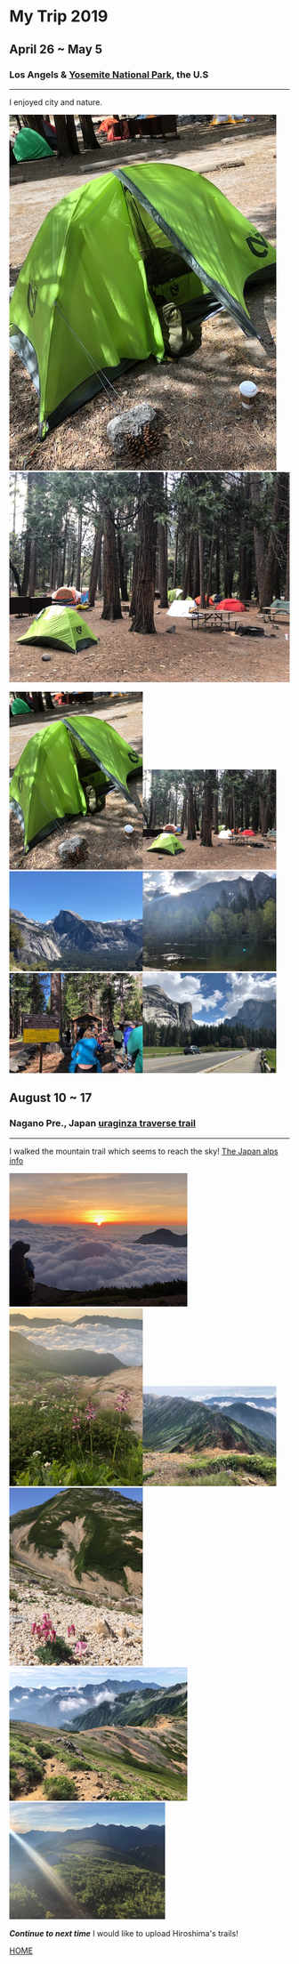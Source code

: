 
# My Trip 2019
## April 26 ~ May 5
### Los Angels & [Yosemite National Park](https://www.nps.gov/yose/index.htm), the U.S
-----------------------------------------------------------------------------------
I enjoyed city and nature.

![image test](Yosemite1.jpg)
![image test](Yosemite2.jpg)


<img src="https://github.com/mamimuramoto/mamimuramoto.github.io/blob/master/Yosemite1.jpg" width="240px"><img src="https://github.com/mamimuramoto/mamimuramoto.github.io/blob/master/Yosemite2.jpg" width="240px"><img src="https://github.com/mamimuramoto/mamimuramoto.github.io/blob/master/IMG_0545.jpg" width="240px"><img src="https://github.com/mamimuramoto/mamimuramoto.github.io/blob/master/IMG_0623.jpg" width="240px"><img src="https://github.com/mamimuramoto/mamimuramoto.github.io/blob/master/Yosemite5.jpg" width="240px"><img src="https://github.com/mamimuramoto/mamimuramoto.github.io/blob/master/Yosemite6.jpg" width="240px">





## August 10 ~ 17
### Nagano Pre., Japan [uraginza traverse trail](http://www.japan-alps.com/map/map_english.pdf)
-------------------------------------------------------------------------------------
I walked the mountain trail which seems to reach the sky!
[The Japan alps info](http://www.japan-alps.com/en/)

<img src="https://github.com/mamimuramoto/mamimuramoto.github.io/blob/master/IMG_0843.jpg" width="320px"><img src="https://github.com/mamimuramoto/mamimuramoto.github.io/blob/master/IMG_0845.jpg" width="240px"><img src="https://github.com/mamimuramoto/mamimuramoto.github.io/blob/master/IMG_0849.jpg" width="240px"><img src="https://github.com/mamimuramoto/mamimuramoto.github.io/blob/master/裏銀座縦走１３.jpg" width="240px"><img src="https://github.com/mamimuramoto/mamimuramoto.github.io/blob/master/IMG_0850.jpg" width="320px"><img src="https://github.com/mamimuramoto/mamimuramoto.github.io/blob/master/IMG_0854.jpg" width="280px">


***Continue to next time***
I would like to upload Hiroshima's trails!

[HOME](index)
